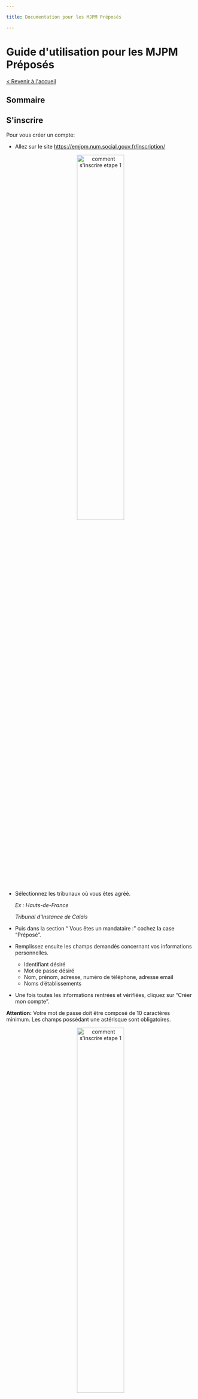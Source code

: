 ```yaml
---

title: Documentation pour les MJPM Préposés

---
```


# Guide d'utilisation pour les MJPM Préposés

[< Revenir à l'accueil](../)

## Sommaire

## S'inscrire

Pour vous créer un compte:
- Allez sur le site https://emjpm.num.social.gouv.fr/inscription/

<p align="center">
<img src="/static/images/individuels/Inscription.png" alt="comment s'inscrire etape 1" width="50%" />
</p>

- Sélectionnez les tribunaux où vous êtes agréé.

    *Ex : 	Hauts-de-France*

    *Tribunal d'Instance de Calais*
- Puis dans la section “ Vous êtes un mandataire :” cochez la case “Préposé”.
- Remplissez ensuite les champs demandés concernant vos informations personnelles. 
    - Identifiant désiré
    - Mot de passe désiré
    - Nom, prénom, adresse, numéro de téléphone, adresse email
    - Noms d’établissements
- Une fois toutes les informations rentrées et vérifiées, cliquez sur “Créer mon compte”.

**Attention:** 
Votre mot de passe doit être composé de 10 caractères minimum.
Les champs possédant une astérisque sont obligatoires.

<p align="center">
<img src="/static/images/preposes/Inscription1.png" alt="comment s'inscrire etape 1" width="50%" />
</p>

&nbsp;

## Se connecter / se deconnecter

### Se connecter

Pour vous connecter:
- Allez sur le site [emjpm.beta.gouv.fr](https://emjpm.beta.gouv.fr/)
- Puis cliquez sur "[se connecter](https://emjpm.num.social.gouv.fr/)" en haut à droite de l'écran.

<p align="center">
<img src="/static/images/individuels/seconnecter1.png" alt="comment se connecter etape 1" width="50%" />
</p>

Une fois sur la page de connexion:
- Indiquez votre identifiant ainsi que votre mot de passe.
- Cliquez sur le bouton "Me connecter".

**Attention:**
 Prenez garde à bien respecter les espaces, les minuscules et majuscules de votre identifiant et de votre mot de passe.

<p align="center">
<img src="/static/images/individuels/seconnecter2.png" alt="comment se connecter etape 2" width="50%" />
</p>

### Se deconnecter
- Cliquez sur le bouton “Se déconnecter” situé en haut à droite de l'écran.

<p align="center">
<img src="/static/images/individuels/sedeconnecter.png" alt="comment se deconnecter" width="50%" />
</p>

&nbsp;

## Première connexion

Pour simplifier vos échanges avec les juges, nous vous invitons, dès votre première connexion à :
- Compléter et mettre à jour la section “Mes informations”.
  - Mes coordonnées
  - Le nombre de mesures souhaitées
  - Si je dispose d'un secrétariat
- Compléter le ou les Tribunaux d'Instance sur le(s)quels vous êtes agréé dans la section “Mes informations”.
- Compléter le ou les établissements où vous exercez dans la section “Mes informations”.
-   Saisir vos mesures en cours dans la section “Mesures en cours”.

**Attention:** Les informations et coordonnées enregistrées seront accessibles aux magistrats et doivent être actualisées régulièrement en fonction des changements, des ouvertures et des fermetures des mesures suivies. Les champs possédant une astérisque sont obligatoires.

**1ere étape : complétez vos informations**

- Cliquez sur l'onglet "Mes informations".
- Puis cliquez sur le bouton "Modifier mon profil" en bas de l'écran pour ajouter vos informations.

<p align="center">
<img src="/static/images/preposes/premiereconnexion1.png" alt="premiere connexion 1" width="50%" />
</p>

Dans la fenêtre qui apparaît:
- Complétez vos informations.
  - Nom, prénom, genre
  - Adresse, téléphone, email
  - Le nombre de mesures souhaitées
  - Le cas échéant, le nombre d'ETP de secrétariat
- Puis cliquez sur le bouton "Valider".  

**Attention:** Les champs possédant une astérisque sont obligatoires.

<p align="center">
<img src="/static/images/preposes/premiereconnexion2.png" alt="premiere connexion 2" width="50%" />
</p>

**2eme étape : complétez le ou les TI sur le(s)quel(s) vous êtes agréé** 

Dans l'onglet "Mes informations" :
- Dans le champs “Tribunaux d'Instance ou je suis agrée”, saisissez les premières lettres du Tribunal d'Instance.
- Puis sélectionnez le Tribunal d'Instance dans la liste des TI proposés.
- Répétez l'opération si vous êtes agréé dans plusieurs TI.
- Pour supprimer un TI, cliquez sur le signe “-”  situé à côté du nom du TI.

<p align="center">
<img src="/static/images/preposes/premiereconnexion4.png" alt="premiere connexion 4" width="50%" />
</p>

**3eme étape : complétez le ou les établissements où vous exercez** 

Dans l'onglet "Mes informations" :
- Dans le champs “Mes établissements”, saisissez les premières lettres de l'établissement souhaité.
- Puis sélectionnez l'établissement dans la liste proposée.
- Répétez l'opération si vous exercez dans plusieurs établissements.
- Pour supprimer un établissement, cliquez sur le signe “-”  situé à côté du nom.

<p align="center">
<img src="/static/images/preposes/premiereconnexion3.png" alt="premiere connexion 3" width="50%" />
</p>

**4eme étape : Saisissez vos mesures en cours** 

Dès votre première connexion, nous vous invitons à enregistrer **toutes vos mesures en cours**. Rassurez vous, cette étape n'est à faire qu'une fois. Par la suite, vous n'aurez plus qu'à saisir vos nouvelles mesures.

Pour saisir vos mesures en cours, suivez les indications listées dans la section Enregistrer mes mesures / rajouter une nouvelle mesure.

&nbsp;

## Mettre à jour mes informations

**Attention :** Les informations et coordonnées enregistrées seront accessibles aux magistrats et doivent être actualisées régulièrement en fonction des changements, des ouvertures et fermetures des mesures suivies.

### Modifiez vos informations personnelles

- Cliquez sur l'onglet "Mes informations".
- Cliquez sur le bouton "Modifier mon profil" en bas de l'écran.

<p align="center">
<img src="/static/images/preposes/mettreajourmesinfos1.png" alt="comment mettre a jour mes informations 1" width="50%" />
</p>

Dans la fenêtre qui apparaît:
- Changez les informations souhaitées.
  - Nom, prénom, genre
  - Adresse, téléphone, email
  - Le nombre de mesures souhaité
  - Le cas échéant, le nombre d'ETP de secrétariat
- Puis cliquez sur le bouton "Valider".

<p align="center">
<img src="/static/images/preposes/mettreajourmesinfos2.png" alt="comment mettre a jour mes informations 2" width="50%" />
</p>

### Modifier le ou les TI sur le(s)quel(s) vous êtes agréé

Dans l'onglet "Mes informations" :
- Dans le champs “Tribunaux d'Instance ou je suis agrée”, saisissez les premières lettres du Tribunal d'Instance.
- Puis sélectionnez le Tribunal d'Instance dans la liste des TI proposés.
- Répétez l'opération si vous êtes agréé dans plusieurs TI.
- Pour supprimer un TI, cliquez sur le signe “-”  situé à côté du nom du TI.

<p align="center">
<img src="/static/images/preposes/mettreajourmesinfos4.png" alt="comment mettre a jour mes informations 4" width="50%" />
</p>

### Modifier le ou les établissements où vous exercez 

Dans l'onglet "Mes informations" :
- Dans le champs “Mes établissements”, saisissez les premières lettres de l'établissement souhaité.
- Puis sélectionnez l'établissement dans la liste proposée.
- Répétez l'opération si vous exercez dans plusieurs établissements.
- Pour supprimer un établissement, cliquez sur le signe “-”  situé à côté du nom.

<p align="center">
<img src="/static/images/preposes/mettreajourmesinfos3.png" alt="comment mettre a jour mes informations 3" width="50%" />
</p>

&nbsp;

## Enregistrer mes mesures / rajouter une nouvelle mesure

### Enregistrer mes mesures

Dans l'onglet "Mesures en cours" :
- Cliquez sur le bouton "Créer une nouvelle mesure" à gauche de l'écran.

<p align="center">
<img src="/static/images/individuels/enregistrermesmesures1.png" alt="comment enregistrer mes mesures 1" width="50%" />
</p>

- Complétez pour chaque mesure :
  - La date de décision de la mesure
  - Le type de mesure
  - Le code postal et la commune de lieu de vie du majeur
  - Le genre du majeur
  - L'année de naissance du majeur
  - Précisez si le majeur vit à domicile ou en établissement.
Si le majeur vit en établissement, merci de préciser le nom de l'établissement. 
Saisissez les premières lettres du nom de l'établissement, des propositions apparaîtront, puis cliquez sur le nom de l'établissement.
- Validez la mesure en cliquant sur le bouton "Enregistrer la mesure".
- Si vous ne désirez pas enregistrer la mesure, cliquez sur le bouton “ Annuler”.

<p align="center">
<img src="/static/images/individuels/enregistrermesmesures2.png" alt="comment enregistrer mes mesures 2" width="50%" />
</p>

La mesure nouvellement saisie apparaît alors dans le tableau listant les mesures en cours. 

Le nombre de mesures en cours affiché dans l'onglet situé en haut à gauche de l'écran est automatiquement actualisé.

 **Attention:** Réitérer l'opération plusieurs fois afin de rentrer l'ensemble de vos mesure en cours. 

<p align="center">
<img src="/static/images/individuels/enregistrermesmesures3.png" alt="comment enregistrer mes mesures 3" width="50%" />
</p>

### Rajouter une nouvelle mesure

Le procédé est exactement le même que celui listé ci-dessus pour enregistrer une mesure. 

&nbsp;

## Modifier une mesure en cours

Si vous devez modifier une mesure (par exemple, changement de lieu de vie du majeur ou de la nature de la mesure) :
- Cliquez sur l'onglet "Mesures en cours".
- Puis cliquez sur le bouton « Modifier » correspondant à la mesure concernée.

<p align="center">
<img src="/static/images/individuels/modifierunemesure1.png" alt="comment modifier une mesure 1" width="50%" />
</p>

Dans la fenêtre qui apparaît:
- Modifiez les données souhaitées.
  - Date d'ouverture de la mesure
  - Type de mesure
  - Résidence du majeur à protéger
  - Genre
  - Année de naissance du majeur à protéger
- Puis cliquez sur le bouton "Valider".

**Attention:** Les champs possédant une astérisque sont obligatoires.

<p align="center">
<img src="/static/images/individuels/modifierunemesure2.png" alt="comment modifier une mesure 2" width="50%" />
</p>
  
&nbsp;

## Mettre fin à une mesure en cours

Dans l'onglet "Mesures en cours" :
- Cliquez sur le bouton « Mettre fin au mandat » de la mesure concernée. 

<p align="center">
<img src="/static/images/individuels/mettrefinaumesure1.png" alt="comment mettre fin au mesures 1" width="50%" />
</p>

Dans la fenêtre qui apparaît:
- Rentrez la date de fin de mandat.
- Puis cliquez sur “Eteindre la mesure”.

<p align="center">
<img src="/static/images/individuels/mettrefinaumesure2.png" alt="comment mettre fin au mesures 2" width="50%" />
</p>

La mesure apparaît alors dans l'onglet "Mesures éteintes". 

**Attention:** Vous avez toujours la possibilité de réactiver une mesure éteinte par erreur en cliquant sur le bouton "Réactiver la mesure" qui se situe dans l'onglet “Mesures éteintes”.

<p align="center">
<img src="/static/images/individuels/mettrefinaumesure3.png" alt="comment mettre fin au mesures 3" width="50%" />
</p>

&nbsp;

## Consulter et valider une mesure en attente

Lorsque le juge prend la décision de vous assigner une mesure, celle-ci apparaît dans l'onglet "Mesure en attente".

<p align="center">
<img src="/static/images/individuels/consulteretvaliderunemesure1.png" alt="comment consulter et valider une mesure 1" width="50%" />
</p>

Les informations suivantes sont listées au sujet de la mesure en attente : 
  - Date de demande
  - Tribunal d'Instance de provenance 
  - Le type de mesure
  - Le genre du majeur à protéger
  - La date de naissance du majeur à protéger
- Cliquez sur le bouton “Valider” une fois le document (papier) reçu afin de transformer cette mesure en attente en mesure en cours. 

<p align="center">
<img src="/static/images/individuels/consulteretvaliderunemesure2.png" alt="comment consulter et valider une mesure 2" width="50%" />
</p>

La mesure nouvellement attribuée apparaît alors dans l'onglet “Mesures en cours”, et se rajoute au tableau listant l'ensemble des mesures en cours .  

Le nombre de mesures en cours affiché dans l'onglet situé en haut à gauche de l'écran est également automatiquement actualisé.

<p align="center">
<img src="/static/images/individuels/consulteretvaliderunemesure3.png" alt="comment consulter et valider une mesure 3" width="50%" />
</p>

**Attention:** Les juges ayant accès au nombres de mesures en attentes attribuées, merci de bien vouloir valider très régulièrement vos mesures en attentes une fois le document reçu afin de les basculer en mesures en cours. 

&nbsp;

## Consulter et/ou réactiver une mesure éteinte

### Consulter une mesure éteinte
Vous trouverez dans l'onglet “Mesures éteintes” la liste de l'ensemble de vos mesures éteintes. 
Les informations suivantes sont listées :
- Date de décision
- Résidence du majeur 
- Type de mesure
- Le genre du majeur 
- La date de naissance du majeur 
- La date d'extinction de la mesure

### Réactiver une mesure éteinte

Dans l'onglet “Mesures éteintes” 
- Cliquez sur le bouton "Réactiver la mesure".

<p align="center">
<img src="/static/images/individuels/mettrefinaumesure3.png" alt="comment mettre fin au mesures 3" width="50%" />
</p>

La mesure nouvellement réactivée apparaît alors dans l'onglet “Mesures en cours”, et se rajoute au tableau listant l'ensemble des mesures en cours.

Le nombre de mesures en cours affiché dans l'onglet situé en haut à gauche de l'écran est également automatiquement actualisé.

<p align="center">
<img src="/static/images/individuels/consulteretvaliderunemesure3.png" alt="comment consulter et valider une mesure 3" width="50%" />
</p>

&nbsp;

## Voir la géolocalisation de mes mesures

L'onglet « Vue carte » permet de géolocaliser les mesures en cours.

<p align="center">
<img src="/static/images/individuels/geolocalisation1.png" alt="comment geolocaliser 1" width="50%" />
</p>

Cette carte est accessible aux magistrats et offre la possibilité de rationaliser les déplacements.
- Lorsque vous cliquez sur l'indicateur bleu de localisation géographique, la liste des mesures en cours situées à cet endroit apparaît. Les informations suivantes s'affichent : 
  - Le type de mesure 
  - La date de naissance du majeur
- Cliquez sur les symboles “+” ou/et “-” situés à gauche de l'écran afin de zoomer ou dézoomer sur la carte.

<p align="center">
<img src="/static/images/individuels/geolocalisation2.png" alt="comment geolocaliser 2" width="50%" />
</p>

&nbsp;

## Nous contacter

Si vous avez la moindre difficulté pour utiliser e-MJPM, ou si vous souhaitez nous faire part de vos remarques, vous pouvez nous contacter à [contact@emjpm.beta.gouv.fr](mailto:contact@emjpm.beta.gouv.fr).